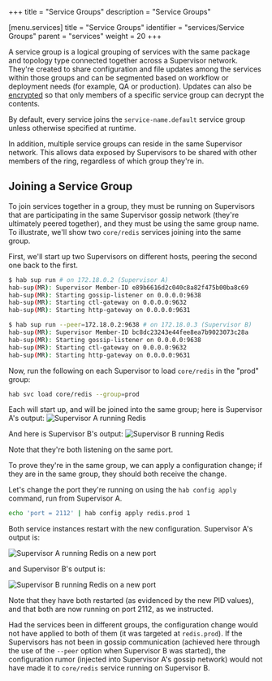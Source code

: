 +++
title = "Service Groups"
description = "Service Groups"


[menu.services]
    title = "Service Groups"
    identifier = "services/Service Groups"
    parent = "services"
    weight = 20
+++

A service group is a logical grouping of services with the same package and topology type connected together across a Supervisor network.
They're created to share configuration and file updates among the services within those groups and can be segmented based on workflow or deployment needs (for example, QA or production).
Updates can also be [encrypted](../sup/sup_secure) so that only members of a specific service group can decrypt the contents.

By default, every service joins the `service-name.default` service group unless
otherwise specified at runtime.

In addition, multiple service groups can reside in the same Supervisor network.
This allows data exposed by Supervisors to be shared with other members of the
ring, regardless of which group they're in.

## Joining a Service Group

To join services together in a group, they must be running on Supervisors that
are participating in the same Supervisor gossip network (they're ultimately
peered together), and they must be using the same group name. To illustrate, we'll
show two `core/redis` services joining into the same group.

First, we'll start up two Supervisors on different hosts, peering the second one
back to the first.

```bash
$ hab sup run # on 172.18.0.2 (Supervisor A)
hab-sup(MR): Supervisor Member-ID e89b6616d2c040c8a82f475b00ba8c69
hab-sup(MR): Starting gossip-listener on 0.0.0.0:9638
hab-sup(MR): Starting ctl-gateway on 0.0.0.0:9632
hab-sup(MR): Starting http-gateway on 0.0.0.0:9631
```

```bash
$ hab sup run --peer=172.18.0.2:9638 # on 172.18.0.3 (Supervisor B)
hab-sup(MR): Supervisor Member-ID bc8dc23243e44fee8ea7b9023073c28a
hab-sup(MR): Starting gossip-listener on 0.0.0.0:9638
hab-sup(MR): Starting ctl-gateway on 0.0.0.0:9632
hab-sup(MR): Starting http-gateway on 0.0.0.0:9631
```

Now, run the following on each Supervisor to load `core/redis` in the "prod" group:

```sh
hab svc load core/redis --group=prod
```

Each will start up, and will be joined into the same group; here is Supervisor A's output:
![Supervisor A running Redis](/images/habitat/supervisor_a_before.png)

And here is Supervisor B's output:
![Supervisor B running Redis](/images/habitat/supervisor_b_before.png)

Note that they're both listening on the same port.

To prove they're in the same group, we can apply a configuration change; if they
are in the same group, they should both receive the change.

Let's change the port they're running on using the `hab config apply` command, run from Supervisor A.

```bash
echo 'port = 2112' | hab config apply redis.prod 1
```

Both service instances restart with the new configuration. Supervisor A's output is:

![Supervisor A running Redis on a new port](/images/habitat/supervisor_a_after.png)

and Supervisor B's output is:

![Supervisor B running Redis on a new port](/images/habitat/supervisor_b_after.png)

Note that they have both restarted (as evidenced by the new PID values), and that
both are now running on port 2112, as we instructed.

Had the services been in different groups, the configuration change would not have
applied to both of them (it was targeted at `redis.prod`). If the Supervisors has
not been in gossip communication (achieved here through the use of the `--peer`
option when Supervisor B was started), the configuration rumor (injected into
Supervisor A's gossip network) would not have made it to `core/redis` service running
on Supervisor B.
